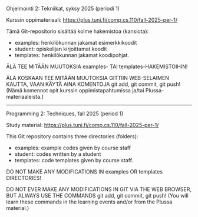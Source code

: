 Ohjelmointi 2: Tekniikat, syksy 2025 (periodi 1)

Kurssin oppimateriaali: https://plus.tuni.fi/comp.cs.110/fall-2025-per-1/

Tämä Git-repositorio sisältää kolme hakemistoa (kansiota):
- examples: henkilökunnan jakamat esimerkkikoodit
- student: opiskelijan kirjoittamat koodit
- templates: henkilökunnan jakamat koodipohjat.

ÄLÄ TEE MITÄÄN MUUTOKSIA examples- TAI templates-HAKEMISTOIHIN!

ÄLÄ KOSKAAN TEE MITÄÄN MUUTOKSIA GITTIIN WEB-SELAIMEN KAUTTA, VAAN KÄYTÄ
AINA KOMENTOJA git add, git commit, git push!
(Nämä komennot opit kurssin oppimistapahtumissa ja/tai
Plussa-materiaaleista.)

---------------------------------------------------------------

Programming 2: Techniques, fall 2025 (period 1)

Study material: https://plus.tuni.fi/comp.cs.110/fall-2025-per-1/

This Git repository contains three directories (folders):
- examples: example codes given by course staff
- student: codes written by a student
- templates: code templates given by course staff.

DO NOT MAKE ANY MODIFICATIONS IN examples OR templates DIRECTORIES!

DO NOT EVER MAKE ANY MODIFICATIONS IN GIT VIA THE WEB BROWSER, BUT ALWAYS
USE THE COMMANDS git add, git commit, git push!
(You will learn these commands in the learning events and/or from
the Plussa material.)
